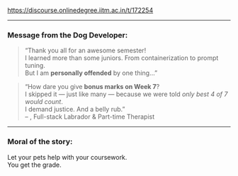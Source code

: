 https://discourse.onlinedegree.iitm.ac.in/t/172254

</p>
<hr/>
<h3><a class="anchor" href="#p-617449-message-from-the-dog-developer-2" name="p-617449-message-from-the-dog-developer-2"></a> Message from the Dog Developer:</h3>
<blockquote>
<p>“Thank you all for an awesome semester!<br/>
I learned more than some juniors. From containerization to prompt tuning.<br/>
But I am <strong>personally offended</strong> by one thing…”</p>
</blockquote>
<blockquote>
<p>“How dare you give <strong>bonus marks on Week 7</strong>?<br/>
I skipped it — just like many — because we were told <em>only best 4 of 7 would count</em>.<br/>
I demand justice. And a belly rub.”<br/>
– , Full-stack Labrador &amp; Part-time Therapist</p>
</blockquote>
<hr/>
<h3><a class="anchor" href="#p-617449-moral-of-the-story-3" name="p-617449-moral-of-the-story-3"></a> Moral of the story:</h3>
<p>Let your pets help with your coursework.<br/>
You get the grade.